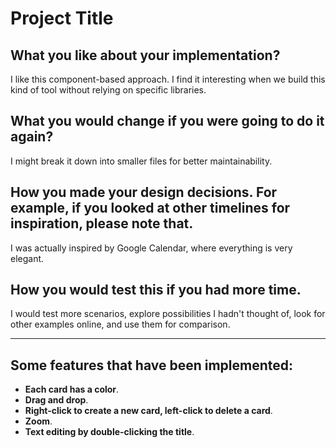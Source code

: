 # Project Title

## What you like about your implementation?
I like this component-based approach. I find it interesting when we build this kind of tool without relying on specific libraries.

## What you would change if you were going to do it again?
I might break it down into smaller files for better maintainability.

## How you made your design decisions. For example, if you looked at other timelines for inspiration, please note that.
I was actually inspired by Google Calendar, where everything is very elegant.

## How you would test this if you had more time.
I would test more scenarios, explore possibilities I hadn't thought of, look for other examples online, and use them for comparison.

---

## Some features that have been implemented:

- **Each card has a color**.
- **Drag and drop**.
- **Right-click to create a new card, left-click to delete a card**.
- **Zoom**.
- **Text editing by double-clicking the title**.

